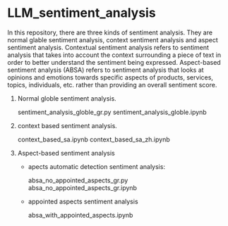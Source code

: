 # LLM_sentiment_analysis

In this repository, there are three kinds of sentiment analysis. They are normal glable sentiment analysis, context sentiment analysis and aspect sentiment analysis. Contextual sentiment analysis refers to sentiment analysis that takes into account the context surrounding a piece of text in order to better understand the sentiment being expressed. Aspect-based sentiment analysis (ABSA) refers to sentiment analysis that looks at opinions and emotions towards specific aspects of products, services, topics, individuals, etc. rather than providing an overall sentiment score. 


1. Normal globle sentiment analysis.

    sentiment_analysis_globle_gr.py
    sentiment_analysis_globle.ipynb
    

2. context based sentiment analysis.
    
    context_based_sa.ipynb
    context_based_sa_zh.ipynb


3. Aspect-based sentiment analysis 

    * apects automatic detection sentiment analysis:

        absa_no_appointed_aspects_gr.py
        absa_no_appointed_aspects_gr.ipynb
    
    * appointed aspects sentiment analysis

        absa_with_appointed_aspects.ipynb 




